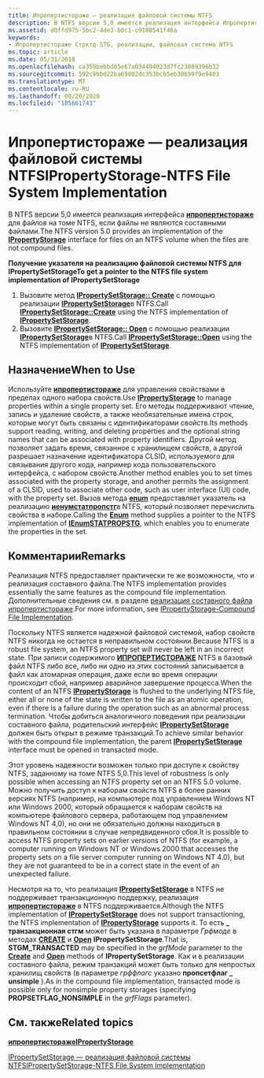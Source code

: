 ```yaml
---
title: Ипропертистораже — реализация файловой системы NTFS
description: В NTFS версии 5,0 имеется реализация интерфейса Ипропертистораже для файлов на томе NTFS, если файлы не являются составными файлами.
ms.assetid: d0ffd975-5bc2-4de3-b0c1-c9188541f46a
keywords:
- Ипропертистораже Стрктд STG, реализации, файловая система NTFS
ms.topic: article
ms.date: 05/31/2018
ms.openlocfilehash: ca359bebbd05e67a034494023d7fc23089396b32
ms.sourcegitcommit: 592c9bbd22ba69802dc353bcb5eb30699f9e9403
ms.translationtype: MT
ms.contentlocale: ru-RU
ms.lasthandoff: 08/20/2020
ms.locfileid: "105661743"
---
```

# <a name="ipropertystorage-ntfs-file-system-implementation"></a><span data-ttu-id="d6a62-104">Ипропертистораже — реализация файловой системы NTFS</span><span class="sxs-lookup"><span data-stu-id="d6a62-104">IPropertyStorage-NTFS File System Implementation</span></span>

<span data-ttu-id="d6a62-105">В NTFS версии 5,0 имеется реализация интерфейса [**ипропертистораже**](/windows/desktop/api/Propidl/nn-propidl-ipropertystorage) для файлов на томе NTFS, если файлы не являются составными файлами.</span><span class="sxs-lookup"><span data-stu-id="d6a62-105">The NTFS version 5.0 provides an implementation of the [**IPropertyStorage**](/windows/desktop/api/Propidl/nn-propidl-ipropertystorage) interface for files on an NTFS volume when the files are not compound files.</span></span>

<span data-ttu-id="d6a62-106">**Получение указателя на реализацию файловой системы NTFS для IPropertySetStorage**</span><span class="sxs-lookup"><span data-stu-id="d6a62-106">**To get a pointer to the NTFS file system implementation of IPropertySetStorage**</span></span>

1.  <span data-ttu-id="d6a62-107">Вызовите метод [**IPropertySetStorage:: Create**](/windows/desktop/api/Propidl/nf-propidl-ipropertysetstorage-create) с помощью реализации [**IPropertySetStorage**](/windows/desktop/api/Propidl/nn-propidl-ipropertysetstorage)в NTFS.</span><span class="sxs-lookup"><span data-stu-id="d6a62-107">Call [**IPropertySetStorage::Create**](/windows/desktop/api/Propidl/nf-propidl-ipropertysetstorage-create) using the NTFS implementation of [**IPropertySetStorage**](/windows/desktop/api/Propidl/nn-propidl-ipropertysetstorage).</span></span>
2.  <span data-ttu-id="d6a62-108">Вызовите [**IPropertySetStorage:: Open**](/windows/desktop/api/Propidl/nf-propidl-ipropertysetstorage-open) с помощью реализации [**IPropertySetStorage**](/windows/desktop/api/Propidl/nn-propidl-ipropertysetstorage)в NTFS.</span><span class="sxs-lookup"><span data-stu-id="d6a62-108">Call [**IPropertySetStorage::Open**](/windows/desktop/api/Propidl/nf-propidl-ipropertysetstorage-open) using the NTFS implementation of [**IPropertySetStorage**](/windows/desktop/api/Propidl/nn-propidl-ipropertysetstorage).</span></span>

## <a name="when-to-use"></a><span data-ttu-id="d6a62-109">Назначение</span><span class="sxs-lookup"><span data-stu-id="d6a62-109">When to Use</span></span>

<span data-ttu-id="d6a62-110">Используйте [**ипропертистораже**](/windows/desktop/api/Propidl/nn-propidl-ipropertystorage) для управления свойствами в пределах одного набора свойств.</span><span class="sxs-lookup"><span data-stu-id="d6a62-110">Use [**IPropertyStorage**](/windows/desktop/api/Propidl/nn-propidl-ipropertystorage) to manage properties within a single property set.</span></span> <span data-ttu-id="d6a62-111">Его методы поддерживают чтение, запись и удаление свойств, а также необязательные имена строк, которые могут быть связаны с идентификаторами свойств.</span><span class="sxs-lookup"><span data-stu-id="d6a62-111">Its methods support reading, writing, and deleting properties and the optional string names that can be associated with property identifiers.</span></span> <span data-ttu-id="d6a62-112">Другой метод позволяет задать время, связанное с хранилищем свойств, а другой разрешает назначение идентификатора CLSID, используемого для связывания другого кода, например кода пользовательского интерфейса, с набором свойств.</span><span class="sxs-lookup"><span data-stu-id="d6a62-112">Another method enables you to set times associated with the property storage, and another permits the assignment of a CLSID, used to associate other code, such as user interface (UI) code, with the property set.</span></span> <span data-ttu-id="d6a62-113">Вызов метода [**enum**](/windows/desktop/api/Propidl/nf-propidl-ipropertystorage-enum) предоставляет указатель на реализацию [**иенумстатпропстг**](/windows/win32/api/propidlbase/nn-propidlbase-ienumstatpropstg)в NTFS, который позволяет перечислить свойства в наборе.</span><span class="sxs-lookup"><span data-stu-id="d6a62-113">Calling the [**Enum**](/windows/desktop/api/Propidl/nf-propidl-ipropertystorage-enum) method supplies a pointer to the NTFS implementation of [**IEnumSTATPROPSTG**](/windows/win32/api/propidlbase/nn-propidlbase-ienumstatpropstg), which enables you to enumerate the properties in the set.</span></span>

## <a name="remarks"></a><span data-ttu-id="d6a62-114">Комментарии</span><span class="sxs-lookup"><span data-stu-id="d6a62-114">Remarks</span></span>

<span data-ttu-id="d6a62-115">Реализация NTFS предоставляет практически те же возможности, что и реализация составного файла.</span><span class="sxs-lookup"><span data-stu-id="d6a62-115">The NTFS implementation provides essentially the same features as the compound file implementation.</span></span> <span data-ttu-id="d6a62-116">Дополнительные сведения см. в разделе [реализация составного файла ипропертистораже](ipropertystorage-compound-file-implementation.md).</span><span class="sxs-lookup"><span data-stu-id="d6a62-116">For more information, see [IPropertyStorage-Compound File Implementation](ipropertystorage-compound-file-implementation.md).</span></span>

<span data-ttu-id="d6a62-117">Поскольку NTFS является надежной файловой системой, набор свойств NTFS никогда не остается в неправильном состоянии.</span><span class="sxs-lookup"><span data-stu-id="d6a62-117">Because NTFS is a robust file system, an NTFS property set will never be left in an incorrect state.</span></span> <span data-ttu-id="d6a62-118">При записи содержимого [**ИПРОПЕРТИСТОРАЖЕ**](/windows/desktop/api/Propidl/nn-propidl-ipropertystorage) NTFS в базовый файл NTFS либо все, либо ни одно из этих состояний записывается в файл как атомарная операция, даже если во время операции происходит сбой, например аварийное завершение процесса.</span><span class="sxs-lookup"><span data-stu-id="d6a62-118">When the content of an NTFS [**IPropertyStorage**](/windows/desktop/api/Propidl/nn-propidl-ipropertystorage) is flushed to the underlying NTFS file, either all or none of the state is written to the file as an atomic operation, even if there is a failure during the operation such as an abnormal process termination.</span></span> <span data-ttu-id="d6a62-119">Чтобы добиться аналогичного поведения при реализации составного файла, родительский интерфейс [**IPropertySetStorage**](/windows/desktop/api/Propidl/nn-propidl-ipropertysetstorage) должен быть открыт в режиме транзакций.</span><span class="sxs-lookup"><span data-stu-id="d6a62-119">To achieve similar behavior with the compound file implementation, the parent [**IPropertySetStorage**](/windows/desktop/api/Propidl/nn-propidl-ipropertysetstorage) interface must be opened in transacted mode.</span></span>

<span data-ttu-id="d6a62-120">Этот уровень надежности возможен только при доступе к свойству NTFS, заданному на томе NTFS 5,0.</span><span class="sxs-lookup"><span data-stu-id="d6a62-120">This level of robustness is only possible when accessing an NTFS property set on an NTFS 5.0 volume.</span></span> <span data-ttu-id="d6a62-121">Можно получить доступ к наборам свойств NTFS в более ранних версиях NTFS (например, на компьютере под управлением Windows NT или Windows 2000, который обращается к наборам свойств на компьютере файлового сервера, работающем под управлением Windows NT 4,0), но они не обязательно должны находиться в правильном состоянии в случае непредвиденного сбоя.</span><span class="sxs-lookup"><span data-stu-id="d6a62-121">It is possible to access NTFS property sets on earlier versions of NTFS (for example, a computer running on Windows NT or Windows 2000 that accesses the property sets on a file server computer running on Windows NT 4.0), but they are not guaranteed to be in a correct state in the event of an unexpected failure.</span></span>

<span data-ttu-id="d6a62-122">Несмотря на то, что реализация [**IPropertySetStorage**](/windows/desktop/api/Propidl/nn-propidl-ipropertysetstorage) в NTFS не поддерживает транзакционную поддержку, реализация [**ипропертистораже**](/windows/desktop/api/Propidl/nn-propidl-ipropertystorage) в NTFS поддерживается.</span><span class="sxs-lookup"><span data-stu-id="d6a62-122">Although the NTFS implementation of [**IPropertySetStorage**](/windows/desktop/api/Propidl/nn-propidl-ipropertysetstorage) does not support transactioning, the NTFS implementation of [**IPropertyStorage**](/windows/desktop/api/Propidl/nn-propidl-ipropertystorage) supports it.</span></span> <span data-ttu-id="d6a62-123">То есть **\_ транзакционная стгм** может быть указана в параметре *Грфмоде* в методах [**CREATE**](/windows/desktop/api/Propidl/nf-propidl-ipropertysetstorage-create) и [**Open**](/windows/desktop/api/Propidl/nf-propidl-ipropertysetstorage-open) **IPropertySetStorage**.</span><span class="sxs-lookup"><span data-stu-id="d6a62-123">That is, **STGM\_TRANSACTED** may be specified in the *grfMode* parameter to the [**Create**](/windows/desktop/api/Propidl/nf-propidl-ipropertysetstorage-create) and [**Open**](/windows/desktop/api/Propidl/nf-propidl-ipropertysetstorage-open) methods of **IPropertySetStorage**.</span></span> <span data-ttu-id="d6a62-124">Как и в реализации составного файла, режим транзакций может быть только для непростых хранилищ свойств (в параметре *грффлагс* указано **пропсетфлаг \_ unsimple** ).</span><span class="sxs-lookup"><span data-stu-id="d6a62-124">As in the compound file implementation, transacted mode is possible only for nonsimple property storages (specifying **PROPSETFLAG\_NONSIMPLE** in the *grfFlags* parameter).</span></span>

## <a name="related-topics"></a><span data-ttu-id="d6a62-125">См. также</span><span class="sxs-lookup"><span data-stu-id="d6a62-125">Related topics</span></span>

<dl> <dt>

[<span data-ttu-id="d6a62-126">**ипропертистораже**</span><span class="sxs-lookup"><span data-stu-id="d6a62-126">**IPropertyStorage**</span></span>](/windows/desktop/api/Propidl/nn-propidl-ipropertystorage)
</dt> <dt>

[<span data-ttu-id="d6a62-127">IPropertySetStorage — реализация файловой системы NTFS</span><span class="sxs-lookup"><span data-stu-id="d6a62-127">IPropertySetStorage-NTFS File System Implementation</span></span>](ipropertysetstorage-ntfs-file-system-implementation.md)
</dt> </dl>

 

 